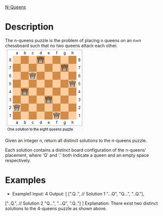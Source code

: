 [N-Queens](https://leetcode.com/problems/n-queens/)

# Description
The n-queens puzzle is the problem of placing n queens on an n×n chessboard such that no two queens attack each other.
![n-queens-picture](./n-queens.png)

Given an integer n, return all distinct solutions to the n-queens puzzle.

Each solution contains a distinct board configuration of the n-queens' placement, where 'Q' and '.' both indicate a queen and an empty space respectively.

# Examples

* Example1
Input: 4
Output: [
 [".Q..",  // Solution 1
  "...Q",
  "Q...",
  "..Q."],

 ["..Q.",  // Solution 2
  "Q...",
  "...Q",
  ".Q.."]
]
Explanation: There exist two distinct solutions to the 4-queens puzzle as shown above.